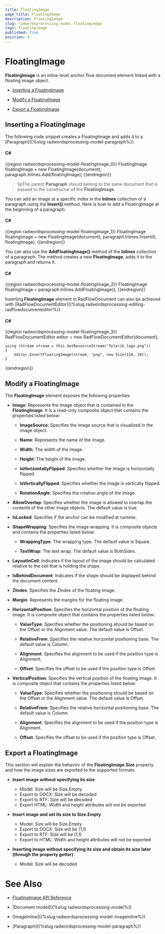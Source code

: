 ```yaml
---
title: FloatingImage
page_title: FloatingImage
description: FloatingImage
slug: radwordsprocessing-model-floatingimage
tags: floatingimage
published: True
position: 9
---
```


# FloatingImage



__FloatingImage__ is an inline-level anchor flow document element linked with a floating image object.
      

* [Inserting a FloatingImage](#inserting-a-floatingimage)

* [Modify a FloatingImage](#modify-a-floatingimage)

* [Export a FloatingImage](#export-a-floatingimage)

## Inserting a FloatingImage

The following code snippet creates a FloatingImage and adds it to a [Paragraph]({%slug radwordsprocessing-model-paragraph%}).
        

#### __C#__

{{region radwordsprocessing-model-floatingimage_0}}
    FloatingImage floatingImage = new FloatingImage(document);
    paragraph.Inlines.Add(floatingImage);
{{endregion}}



>tipThe parent __Paragraph__ should belong to the same document that is passed to the constructor of the __FloatingImage__.
          

You can add an image at a specific index in the __Inlines__ collection of a paragraph using the __Insert()__ method. Here is how to add a FloatingImage at the beginning of a paragraph:
        

#### __C#__

{{region radwordsprocessing-model-floatingimage_1}}
    FloatingImage floatingImage = new FloatingImage(document);
    paragraph.Inlines.Insert(0, floatingImage);
{{endregion}}



You can also use the __AddFloatingImage()__ method of the __Inlines__ collection of a paragraph. The method creates a new __FloatingImage__, adds it to the paragraph and returns it.
        

#### __C#__

{{region radwordsprocessing-model-floatingimage_2}}
    FloatingImage floatingImage = paragraph.Inlines.AddFloatingImage();
{{endregion}}



Inserting __FloatingImage__ element in RadFlowDocument can also be achieved with [RadFlowDocumentEditor]({%slug radwordsprocessing-editing-radflowdocumenteditor%}).
        

#### __C#__

{{region radwordsprocessing-model-floatingimage_3}}
    RadFlowDocumentEditor editor = new RadFlowDocumentEditor(document);

    using (Stream stream = this.GetResourceStream("Telerik_logo.png"))
    {
        editor.InsertFloatingImage(stream, "png", new Size(118, 28));
    }
{{endregion}}



## Modify a FloatingImage

The __FloatingImage__ element exposes the following properties:
        

* __Image__: Represents the image object that is contained in the __FloatingImage__. It is a read-only composite object that contains the properties listed below:

    * __ImageSource__: Specifies the image source that is visualized in the image object.

    * __Name__: Represents the name of the image.

    * __Width__: The width of the image.

    * __Height__: The height of the image.

    * __IsHorizontallyFlipped__: Specifies whether the image is horizontally flipped.

    * __IsVerticallyFlipped__: Specifies whether the image is vertically flipped.

    * __RotationAngle__: Specifies the rotation angle of the image.

* __AllowOverlap__: Specifies whether the image is allowed to overlap the contents of the other image objects. The default value is true.

* __IsLocked__: Specifies if the anchor can be modified at runtime.

* __ShapeWrapping__: Specifies the image wrapping. It is composite objects and contains the properties listed below:

    * __WrappingType__: The wrapping type. The default value is Square.

    * __TextWrap__: The text wrap. The default value is BothSides.

* __LayoutInCell__: Indicates if the layout of the image should be calculated relative to the cell that is holding the shape.

* __IsBehindDocument__: Indicates if the shape should be displayed behind the document content.

* __ZIndex__: Specifies the ZIndex of the floating image.

* __Margin__: Represents the margins for the floating image.

* __HorizontalPosition__: Specifies the horizontal position of the floating image. It is composite object that contains the properties listed below:

    * __ValueType__: Specifies whether the positioning should be based on the Offset or the Alignment value. The default value is Offset.

    * __RelativeFrom__: Specifies the relative horizontal positioning base. The default value is Column.

    * __Alignment__: Specifies the alignment to be used if the position type is Alignment.

    * __Offset__: Specifies the offset to be used if the position type is Offset.

* __VerticalPosition__: Specifies the vertical position of the floating image. It is composite object that contains the properties listed below:

    * __ValueType__: Specifies whether the positioning should be based on the Offset or the Alignment value. The default value is Offset.

    * __RelativeFrom__: Specifies the relative horizontal positioning base. The default value is Column.

    * __Alignment__: Specifies the alignment to be used if the position type is Alignment.

    * __Offset__: Specifies the offset to be used if the position type is Offset.
                

## Export a FloatingImage

This section will explain the behavior of the __FloatingImage.Size__ property and how the image sizes are exported to the supported formats.

* __Insert image without specifying its size__
	* Model: Size will be Size.Empty.
	* Export to DOCX: Size will be decoded
	* Export to RTF: Size will be decoded
	* Export HTML: Width and height attributes will not be exported


* __Insert image and set its size to Size.Empty__
	* Model: Size will be Size.Empty
	* Export to DOCX: Size will be (1,1)
	* Export to RTF: Size will be (1,1)
	* Export to HTML: Width and height attributes will not be exported

* __Inserting image without specifying its size and obtain its size later (through the property getter)__
	* Model: Size will be decoded



# See Also

 * [FloatingImage API Reference](http://www.telerik.com/help/wpf/t_telerik_windows_documents_flow_model_shapes_floatingimage.html)

 * [Document model]({%slug radwordsprocessing-model%})

 * [ImageInline]({%slug radwordsprocessing-model-imageinline%})

 * [Paragraph]({%slug radwordsprocessing-model-paragraph%})
